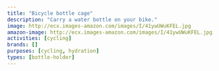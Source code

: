 ```yaml
---
title: "Bicycle bottle cage"
description: "Carry a water bottle on your bike."
image: http://ecx.images-amazon.com/images/I/41ywUWuKFEL.jpg
amazon-image: http://ecx.images-amazon.com/images/I/41ywUWuKFEL.jpg
activities: [cycling]
brands: []
purposes: [cycling, hydration]
types: [bottle-holder]
---
```

